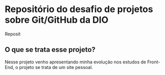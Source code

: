 # Repositório do desafio de projetos sobre Git/GitHub da DIO
 Reposit
 ## O que se trata esse projeto?
 Nesse projeto venho apresentando minha evolução nos estudos de Front-End, o projeto se trata de um site pessoal. 
